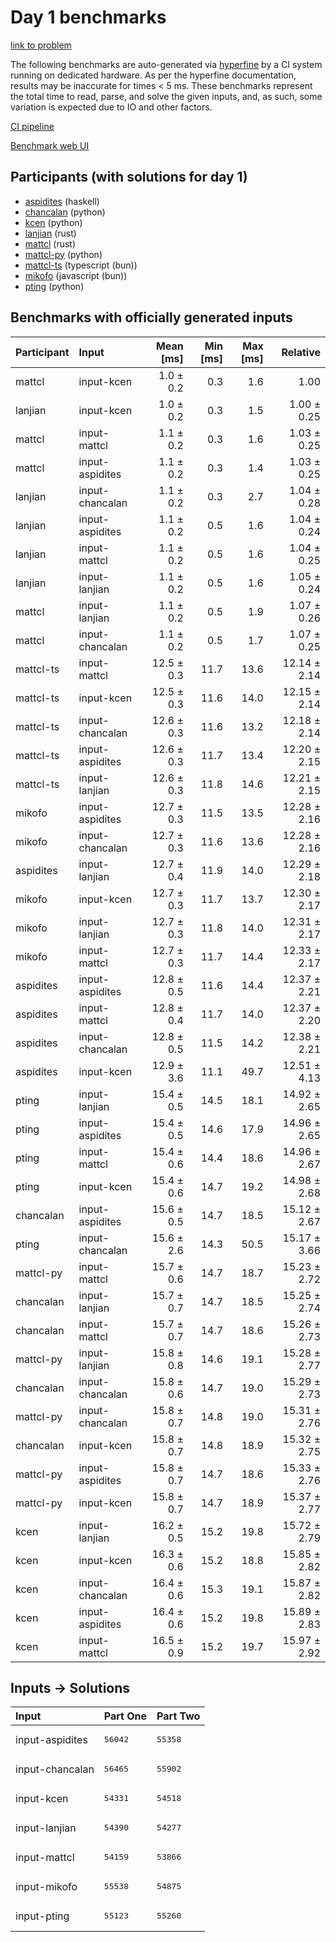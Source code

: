 # Day 1 benchmarks

[link to problem](https://adventofcode.com/2023/day/1)

The following benchmarks are auto-generated via
[hyperfine](https://github.com/sharkdp/hyperfine) by a CI system running on
dedicated hardware. As per the hyperfine documentation, results may be
inaccurate for times < 5 ms. These benchmarks represent the total time to read,
parse, and solve the given inputs, and, as such, some variation is expected due
to IO and other factors.

[CI pipeline](http://ci.papercode.net:8080/teams/main/pipelines/aoc2023)

[Benchmark web UI](https://aoc.ancalagon.black)


## Participants (with solutions for day 1)

- [aspidites](https://github.com/aspidites/aoc2023) (haskell)
- [chancalan](https://github.com/chancalan/aoc2023) (python)
- [kcen](https://github.com/kcen/aoc2023) (python)
- [lanjian](https://github.com/lanjian/aoc-2023) (rust)
- [mattcl](https://github.com/mattcl/aoc2023) (rust)
- [mattcl-py](https://github.com/mattcl/aoc2023-py) (python)
- [mattcl-ts](https://github.com/mattcl/aoc2023-js) (typescript (bun))
- [mikofo](https://github.com/mikofo/advent-of-code-2023) (javascript (bun))
- [pting](https://github.com/pting/aoc2023) (python)


## Benchmarks with officially generated inputs

| Participant | Input | Mean [ms] | Min [ms] | Max [ms] | Relative |
|:---|:---|---:|---:|---:|---:|
| mattcl | input-kcen | 1.0 ± 0.2 | 0.3 | 1.6 | 1.00 |
| lanjian | input-kcen | 1.0 ± 0.2 | 0.3 | 1.5 | 1.00 ± 0.25 |
| mattcl | input-mattcl | 1.1 ± 0.2 | 0.3 | 1.6 | 1.03 ± 0.25 |
| mattcl | input-aspidites | 1.1 ± 0.2 | 0.3 | 1.4 | 1.03 ± 0.25 |
| lanjian | input-chancalan | 1.1 ± 0.2 | 0.3 | 2.7 | 1.04 ± 0.28 |
| lanjian | input-aspidites | 1.1 ± 0.2 | 0.5 | 1.6 | 1.04 ± 0.24 |
| lanjian | input-mattcl | 1.1 ± 0.2 | 0.5 | 1.6 | 1.04 ± 0.25 |
| lanjian | input-lanjian | 1.1 ± 0.2 | 0.5 | 1.6 | 1.05 ± 0.24 |
| mattcl | input-lanjian | 1.1 ± 0.2 | 0.5 | 1.9 | 1.07 ± 0.26 |
| mattcl | input-chancalan | 1.1 ± 0.2 | 0.5 | 1.7 | 1.07 ± 0.25 |
| mattcl-ts | input-mattcl | 12.5 ± 0.3 | 11.7 | 13.6 | 12.14 ± 2.14 |
| mattcl-ts | input-kcen | 12.5 ± 0.3 | 11.6 | 14.0 | 12.15 ± 2.14 |
| mattcl-ts | input-chancalan | 12.6 ± 0.3 | 11.6 | 13.2 | 12.18 ± 2.14 |
| mattcl-ts | input-aspidites | 12.6 ± 0.3 | 11.7 | 13.4 | 12.20 ± 2.15 |
| mattcl-ts | input-lanjian | 12.6 ± 0.3 | 11.8 | 14.6 | 12.21 ± 2.15 |
| mikofo | input-aspidites | 12.7 ± 0.3 | 11.5 | 13.5 | 12.28 ± 2.16 |
| mikofo | input-chancalan | 12.7 ± 0.3 | 11.6 | 13.6 | 12.28 ± 2.16 |
| aspidites | input-lanjian | 12.7 ± 0.4 | 11.9 | 14.0 | 12.29 ± 2.18 |
| mikofo | input-kcen | 12.7 ± 0.3 | 11.7 | 13.7 | 12.30 ± 2.17 |
| mikofo | input-lanjian | 12.7 ± 0.3 | 11.8 | 14.0 | 12.31 ± 2.17 |
| mikofo | input-mattcl | 12.7 ± 0.3 | 11.7 | 14.4 | 12.33 ± 2.17 |
| aspidites | input-aspidites | 12.8 ± 0.5 | 11.6 | 14.4 | 12.37 ± 2.21 |
| aspidites | input-mattcl | 12.8 ± 0.4 | 11.7 | 14.0 | 12.37 ± 2.20 |
| aspidites | input-chancalan | 12.8 ± 0.5 | 11.5 | 14.2 | 12.38 ± 2.21 |
| aspidites | input-kcen | 12.9 ± 3.6 | 11.1 | 49.7 | 12.51 ± 4.13 |
| pting | input-lanjian | 15.4 ± 0.5 | 14.5 | 18.1 | 14.92 ± 2.65 |
| pting | input-aspidites | 15.4 ± 0.5 | 14.6 | 17.9 | 14.96 ± 2.65 |
| pting | input-mattcl | 15.4 ± 0.6 | 14.4 | 18.6 | 14.96 ± 2.67 |
| pting | input-kcen | 15.4 ± 0.6 | 14.7 | 19.2 | 14.98 ± 2.68 |
| chancalan | input-aspidites | 15.6 ± 0.5 | 14.7 | 18.5 | 15.12 ± 2.67 |
| pting | input-chancalan | 15.6 ± 2.6 | 14.3 | 50.5 | 15.17 ± 3.66 |
| mattcl-py | input-mattcl | 15.7 ± 0.6 | 14.7 | 18.7 | 15.23 ± 2.72 |
| chancalan | input-lanjian | 15.7 ± 0.7 | 14.7 | 18.5 | 15.25 ± 2.74 |
| chancalan | input-mattcl | 15.7 ± 0.7 | 14.7 | 18.6 | 15.26 ± 2.73 |
| mattcl-py | input-lanjian | 15.8 ± 0.8 | 14.6 | 19.1 | 15.28 ± 2.77 |
| chancalan | input-chancalan | 15.8 ± 0.6 | 14.7 | 19.0 | 15.29 ± 2.73 |
| mattcl-py | input-chancalan | 15.8 ± 0.7 | 14.8 | 19.0 | 15.31 ± 2.76 |
| chancalan | input-kcen | 15.8 ± 0.7 | 14.8 | 18.9 | 15.32 ± 2.75 |
| mattcl-py | input-aspidites | 15.8 ± 0.7 | 14.7 | 18.6 | 15.33 ± 2.76 |
| mattcl-py | input-kcen | 15.8 ± 0.7 | 14.7 | 18.9 | 15.37 ± 2.77 |
| kcen | input-lanjian | 16.2 ± 0.5 | 15.2 | 19.8 | 15.72 ± 2.79 |
| kcen | input-kcen | 16.3 ± 0.6 | 15.2 | 18.8 | 15.85 ± 2.82 |
| kcen | input-chancalan | 16.4 ± 0.6 | 15.3 | 19.1 | 15.87 ± 2.82 |
| kcen | input-aspidites | 16.4 ± 0.6 | 15.2 | 19.8 | 15.89 ± 2.83 |
| kcen | input-mattcl | 16.5 ± 0.9 | 15.2 | 19.7 | 15.97 ± 2.92 |


## Inputs -> Solutions

| Input | Part One | Part Two |
|:---|:---|:---|
|input-aspidites|<pre>56042</pre>|<pre>55358</pre>|
|input-chancalan|<pre>56465</pre>|<pre>55902</pre>|
|input-kcen|<pre>54331</pre>|<pre>54518</pre>|
|input-lanjian|<pre>54390</pre>|<pre>54277</pre>|
|input-mattcl|<pre>54159</pre>|<pre>53866</pre>|
|input-mikofo|<pre>55538</pre>|<pre>54875</pre>|
|input-pting|<pre>55123</pre>|<pre>55260</pre>|